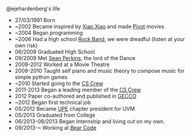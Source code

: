 @ejehardenberg's life

- 27/03/1991 Born
- ~2002 Became inspired by [Xiao Xiao](http://www.newgrounds.com/portal/view/42801) and made [Pivot](http://pivotanimator.net/) movies
- ~2004 Began programming
- ~2006 Had a high school [Rock Band](https://myspace.com/somersworthfallenfantasy), we were dreadful (listen at your own risk)
- 06/2009 Graduated High School
- 09/2009 Met [Sean Perkins](http://scperkins.github.io), the lord of the Dance
- 2009-2012 Worked at a Movie Theatre
- 2009-2010 Taught self piano and music theory to compose music for simple python games
- ~2010 Started going to the [CS Crew](http://www.uvm.edu/~cscrew/)
- 2011-2013 Began a leading member of the [CS Crew](http://www.uvm.edu/~cscrew/)
- 2012 Paper co-authored and published in [GECCO](http://www.sigevo.org/gecco-2012/papers-accepted.html)
- ~2012 Began first technical job
- 05/2012 Became [UPE](http://upe.acm.org/) chapter president for UVM
- 05/2013 Graduated from College
- 06/2013-08/2013 Began Internship and living out on my own. 
- 09/2013-~ Working at [Bear Code](http://www.bear-code.com)
